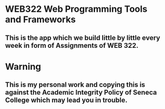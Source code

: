 # WEB322 Web Programming Tools and Frameworks

## This is the app which we build little by little every week in form of Assignments of WEB 322.

# Warning

## This is my personal work and copying this is against the Academic Integrity Policy of Seneca College which may lead you in trouble.
